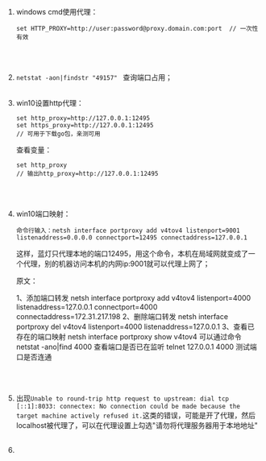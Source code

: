 1. windows cmd使用代理：

   ```
   set HTTP_PROXY=http://user:password@proxy.domain.com:port  // 一次性有效
   ```

   <br><br>

2. `netstat -aon|findstr "49157" ` 查询端口占用；<br><br>

3. win10设置http代理：

   ```
   set http_proxy=http://127.0.0.1:12495
   set https_proxy=http://127.0.0.1:12495
   // 可用于下载go包，亲测可用
   ```

   查看变量：

   ```
   set http_proxy
   // 输出http_proxy=http://127.0.0.1:12495
   ```

   <br><br>

4. win10端口映射：

   ```
   命令行输入：netsh interface portproxy add v4tov4 listenport=9001 listenaddress=0.0.0.0 connectport=12495 connectaddress=127.0.0.1
   ```

   这样，蓝灯只代理本地的端口12495，用这个命令，本机在局域网就变成了一个代理，别的机器访问本机的内网ip:9001就可以代理上网了；

   原文：

   1、添加端口转发
   netsh interface portproxy add v4tov4 listenport=4000 listenaddress=127.0.0.1 connectport=4000 connectaddress=172.31.217.198
   2、删除端口转发
   netsh interface portproxy del v4tov4 listenport=4000 listenaddress=127.0.0.1
   3、查看已存在的端口映射
   netsh interface portproxy show v4tov4
   可以通过命令 netstat -ano|find 4000 查看端口是否已在监听
   telnet 127.0.0.1 4000 测试端口是否连通

   <br><br>

5. 出现`Unable to round-trip http request to upstream: dial tcp [::1]:8033: connectex: No connection could be made because the target machine actively refused it.`这类的错误，可能是开了代理，然后localhost被代理了，可以在代理设置上勾选"请勿将代理服务器用于本地地址"<br><br>

6. 

